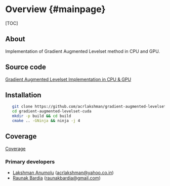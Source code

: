 Overview {#mainpage}
========

[TOC]

## About

Implementation of Gradient Augmented Levelset method in CPU and GPU.

## Source code

[Gradient Augmented Levelset Implementation in CPU & GPU][src]

## Installation

```sh
   git clone https://github.com/acrlakshman/gradient-augmented-levelset-cuda --recursive
   cd gradient-augmented-levelset-cuda
   mkdir -p build && cd build
   cmake .. -GNinja && ninja -j 4
```

## Coverage

[Coverage]

### Primary developers

* [Lakshman Anumolu][Lakshman] (acrlakshman@yahoo.co.in)
* [Raunak Bardia][Raunak] (raunakbardia@gmail.com)

[src]:https://github.com/acrlakshman/gradient_augmented_levelset_cuda
[Coverage]:https://acrlakshman.github.io/gradient-augmented-levelset-cuda/coverage
[Lakshman]:https://lakshmananumolu.com
[Raunak]:https://raunakbardia.wordpress.com
